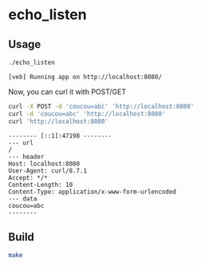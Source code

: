 # echo_listen

## Usage

```bash
./echo_listen
```
```
[veb] Running app on http://localhost:8080/
```

Now, you can curl it with POST/GET
```bash
curl -X POST -d 'coucou=abc' 'http://localhost:8080'
curl -d 'coucou=abc' 'http://localhost:8080'
curl 'http://localhost:8080'
```
```
-------- [::1]:47198 --------
--- url
/
--- header
Host: localhost:8080
User-Agent: curl/8.7.1
Accept: */*
Content-Length: 10
Content-Type: application/x-www-form-urlencoded
--- data
coucou=abc
--------
```

## Build

```bash
make
```
